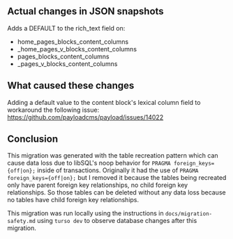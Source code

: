 ## Actual changes in JSON snapshots

Adds a DEFAULT to the rich_text field on:

- home_pages_blocks_content_columns
- \_home_pages_v_blocks_content_columns
- pages_blocks_content_columns
- \_pages_v_blocks_content_columns

## What caused these changes

Adding a default value to the content block's lexical column field to workaround the following issue: https://github.com/payloadcms/payload/issues/14022

## Conclusion

This migration was generated with the table recreation pattern which can cause data loss due to libSQL's noop behavior for `PRAGMA foreign_keys={off|on};` inside of transactions. Originally it had the use of `PRAGMA foreign_keys={off|on};` but I removed it because the tables being recreated only have parent foreign key relationships, no child foreign key relationships. So those tables can be deleted without any data loss because no tables have child foreign key relationships.

This migration was run locally using the instructions in `docs/migration-safety.md` using `turso dev` to observe database changes after this migration.
